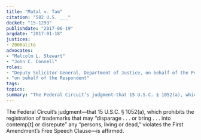 ```yaml
---
title: "Matal v. Tam"
citation: "582 U.S. ___"
docket: "15-1293"
publishdate: "2017-06-19"
argdate: "2017-01-18"
justices:
- 2006alito
advocates:
- "Malcolm L. Stewart"
- "John C. Connell"
roles:
- "Deputy Solicitor General, Department of Justice, on behalf of the Petitioner"
- "on behalf of the Respondent"
tags:
topics:
summary: "The Federal Circuit’s judgment—that 15 U.S.C. § 1052(a), which prohibits the registration of trademarks that may “disparage . . . or bring . . . into contemp[t] or disrepute” any “persons, living or dead,”  violates the First Amendment’s Free Speech Clause—is affirmed."
---
```

The Federal Circuit’s judgment—that 15 U.S.C. § 1052(a), which prohibits the registration of trademarks that may “disparage . . . or bring . . . into contemp[t] or disrepute” any “persons, living or dead,”  violates the First Amendment’s Free Speech Clause—is affirmed.


